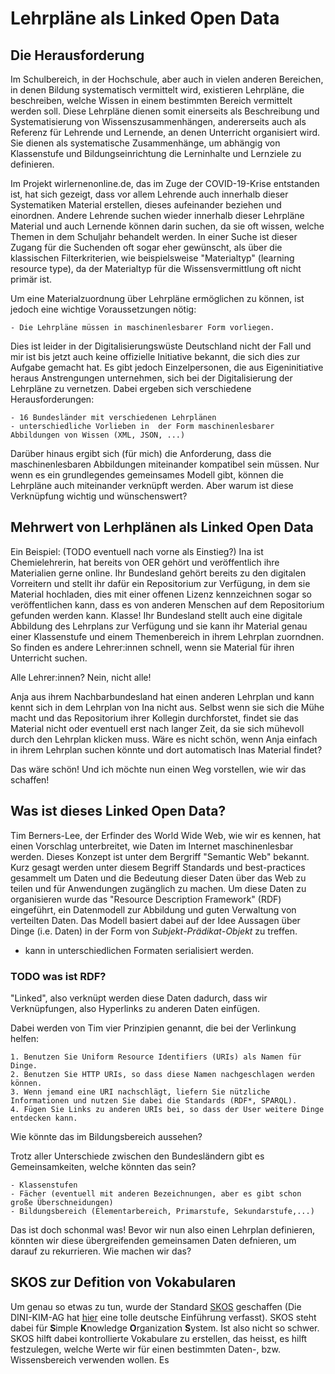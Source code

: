 # Lehrpläne als Linked Open Data


## Die Herausforderung

Im Schulbereich, in der Hochschule, aber auch in vielen anderen Bereichen, in denen Bildung systematisch vermittelt wird, existieren Lehrpläne, die beschreiben, welche Wissen in einem bestimmten Bereich vermittelt werden soll.
Diese Lehrpläne dienen somit einerseits als Beschreibung und Systematisierung von Wissenszusammenhängen, andererseits auch als Referenz für Lehrende und Lernende, an denen Unterricht organisiert wird.
Sie dienen als systematische Zusammenhänge, um abhängig von Klassenstufe und Bildungseinrichtung die Lerninhalte und Lernziele zu definieren.

Im Projekt wirlernenonline.de, das im Zuge der COVID-19-Krise entstanden ist, hat sich gezeigt, dass vor allem Lehrende auch innerhalb dieser Systematiken Material erstellen, dieses aufeinander beziehen und einordnen.
Andere Lehrende suchen wieder innerhalb dieser Lehrpläne Material und auch Lernende können darin suchen, da sie oft wissen, welche Themen in dem Schuljahr behandelt werden.
In einer Suche ist dieser Zugang für die Suchenden oft sogar eher gewünscht, als über die klassischen Filterkriterien, wie beispielsweise "Materialtyp" (learning resource type), da der Materialtyp für die Wissensvermittlung oft nicht primär ist.

Um eine Materialzuordnung über Lehrpläne ermöglichen zu können, ist jedoch eine wichtige Voraussetzungen nötig:

    - Die Lehrpläne müssen in maschinenlesbarer Form vorliegen.

Dies ist leider in der Digitalisierungswüste Deutschland nicht der Fall und mir ist bis jetzt auch keine offizielle Initiative bekannt, die sich dies zur Aufgabe gemacht hat.
Es gibt jedoch Einzelpersonen, die aus Eigeninitiative heraus Anstrengungen unternehmen, sich bei der Digitalisierung der Lehrpläne zu vernetzen.
Dabei ergeben sich verschiedene Herausforderungen:

    - 16 Bundesländer mit verschiedenen Lehrplänen
    - unterschiedliche Vorlieben in  der Form maschinenlesbarer Abbildungen von Wissen (XML, JSON, ...)
    
Darüber hinaus ergibt sich (für mich) die Anforderung, dass die maschinenlesbaren Abbildungen miteinander kompatibel sein müssen.
Nur wenn es ein grundlegendes gemeinsames Modell gibt, können die Lehrpläne auch miteinander verknüpft werden.
Aber warum ist diese Verknüpfung wichtig und wünschenswert?

## Mehrwert von Lerhplänen als Linked Open Data

Ein Beispiel: (TODO eventuell nach vorne als Einstieg?)
Ina ist Chemielehrerin, hat bereits von OER gehört und veröffentlich ihre Materialien gerne online.
Ihr Bundesland gehört bereits zu den digitalen Vorreitern und stellt ihr dafür ein Repositorium zur Verfügung, in dem sie Material hochladen, dies mit einer offenen Lizenz kennzeichnen sogar so veröffentlichen kann, dass es von anderen Menschen auf dem Repositorium gefunden werden kann. Klasse!
Ihr Bundesland stellt auch eine digitale Abbildung des Lehrplans zur Verfügung und sie kann ihr Material genau einer Klassenstufe und einem Themenbereich in ihrem Lehrplan zuorndnen.
So finden es andere Lehrer:innen schnell, wenn sie Material für ihren Unterricht suchen.

Alle Lehrer:innen? Nein, nicht alle!

Anja aus ihrem Nachbarbundesland hat einen anderen Lehrplan und kann kennt sich in dem Lehrplan von Ina nicht aus.
Selbst wenn sie sich die Mühe macht und das Repositorium ihrer Kollegin durchforstet, findet sie das Material nicht oder eventuell erst nach langer Zeit, da sie sich mühevoll durch den Lehrplan klicken muss.
Wäre es nicht schön, wenn Anja einfach in ihrem Lehrplan suchen könnte und dort automatisch Inas Material findet?

Das wäre schön! Und ich möchte nun einen Weg vorstellen, wie wir das schaffen!

## Was ist dieses Linked Open Data?

Tim Berners-Lee, der Erfinder des World Wide Web, wie wir es kennen, hat einen Vorschlag unterbreitet, wie Daten im Internet maschinenlesbar werden. 
Dieses Konzept ist unter dem Bergriff "Semantic Web" bekannt.
Kurz gesagt werden unter diesem Begriff Standards und best-practices gesammelt um Daten und die Bedeutung dieser Daten über das Web zu teilen und für Anwendungen zugänglich zu machen.
Um diese Daten zu organisieren wurde das "Resource Description Framework" (RDF) eingeführt, ein Datenmodell zur Abbildung und guten Verwaltung von verteilten Daten.
Das Modell basiert dabei auf der Idee Aussagen über Dinge (i.e. Daten) in der Form von *Subjekt*-*Prädikat*-*Objekt* zu treffen.



- kann in unterschiedlichen Formaten serialisiert werden.

### TODO was ist RDF?

"Linked", also verknüpt werden diese Daten dadurch, dass wir Verknüpfungen, also Hyperlinks zu anderen Daten einfügen.

Dabei werden von Tim vier Prinzipien genannt, die bei der Verlinkung helfen:

    1. Benutzen Sie Uniform Resource Identifiers (URIs) als Namen für Dinge.
    2. Benutzen Sie HTTP URIs, so dass diese Namen nachgeschlagen werden können.
    3. Wenn jemand eine URI nachschlägt, liefern Sie nützliche Informationen und nutzen Sie dabei die Standards (RDF*, SPARQL).
    4. Fügen Sie Links zu anderen URIs bei, so dass der User weitere Dinge entdecken kann. 
    

Wie könnte das im Bildungsbereich aussehen?

Trotz aller Unterschiede zwischen den Bundesländern gibt es Gemeinsamkeiten, welche könnten das sein?

    - Klassenstufen
    - Fächer (eventuell mit anderen Bezeichnungen, aber es gibt schon große Überschneidungen)
    - Bildungsbereich (Elementarbereich, Primarstufe, Sekundarstufe,...)
    
Das ist doch schonmal was!
Bevor wir nun also einen Lehrplan definieren, könnten wir diese übergreifenden gemeinsamen Daten defnieren, um darauf zu rekurrieren.
Wie machen wir das?


##  SKOS zur Defition von Vokabularen

Um genau so etwas zu tun, wurde der Standard [SKOS](https://www.w3.org/TR/swbp-skos-core-guide/) geschaffen (Die DINI-KIM-AG hat [hier](https://dini-ag-kim.github.io/skos-einfuehrung/#/) eine tolle deutsche Einführung verfasst).
SKOS steht dabei für **S**imple **K**nowledge **O**rganization **S**ystem. 
Ist also nicht so schwer.
SKOS hilft dabei kontrollierte Vokabulare zu erstellen, das heisst, es hilft festzulegen, welche Werte wir für einen bestimmten Daten-, bzw. Wissensbereich verwenden wollen.
Es 
